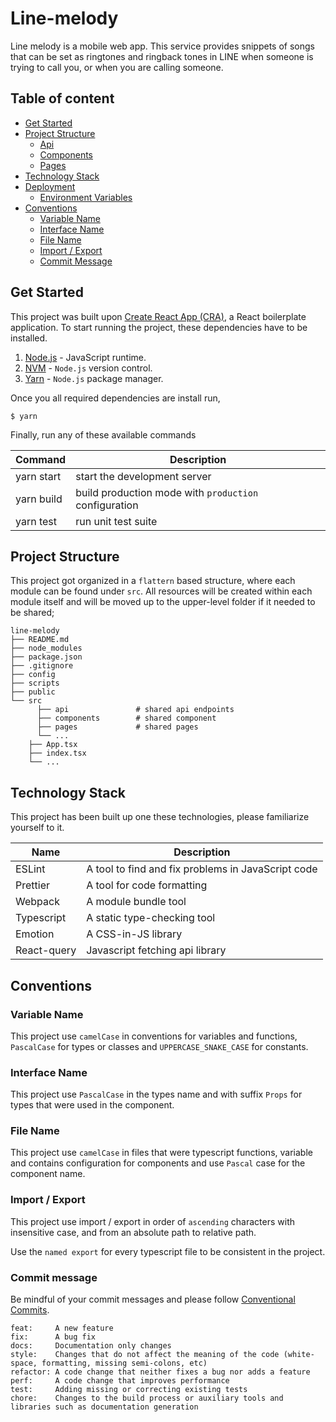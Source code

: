# Line-melody
Line melody is a mobile web app. This service provides snippets of songs that can be set as ringtones and ringback tones in LINE when someone is trying to call you, or when you are calling someone.

## Table of content

- [Get Started](#Get-Started)
- [Project Structure](#Project-Structure)
    - [Api](#Api)
    - [Components](#Components)
    - [Pages](#Pages)
- [Technology Stack](#Technology-stack)
- [Deployment](#Deployment)
    - [Environment Variables](#Environment-Variables)
- [Conventions](#Conventions)
    - [Variable Name](#Variable-Name)
    - [Interface Name](##Interface-Name)
    - [File Name](#File-Name)
    - [Import / Export](#Import--Export)
    - [Commit Message](#Commit-Message)

## Get Started

This project was built upon [Create React App (CRA)](https://github.com/facebook/create-react-app), a React boilerplate application. To start running the project, these dependencies have to be installed.

1. [Node.js](https://nodejs.org/en/) - JavaScript runtime.
2. [NVM](https://github.com/nvm-sh/nvm) - `Node.js` version control.
3. [Yarn](https://yarnpkg.com/) - `Node.js` package manager.

Once you all required dependencies are install run,

```shell
$ yarn
```

Finally, run any of these available commands

| Command        | Description                                            |
| -------------- | ------------------------------------------------------ |
| yarn start     | start the development server                           |
| yarn build     | build production mode with `production` configuration  |
| yarn test      | run unit test suite                                    |

## Project Structure

This project got organized in a `flattern` based structure, where each module can be found under `src`. All resources will be created within each module itself and will be moved up to the upper-level folder if it needed to be shared;

```
line-melody
├── README.md
├── node_modules
├── package.json
├── .gitignore
├── config
├── scripts
├── public
└── src
      ├── api               # shared api endpoints
      ├── components        # shared component
      ├── pages             # shared pages
      └── ...
    ├── App.tsx
    ├── index.tsx
    └── ...

```

## Technology Stack

This project has been built up one these technologies, please familiarize yourself to it.

| Name         | Description                                                |
| ------------ | ---------------------------------------------------------- |
| ESLint       | A tool to find and fix problems in JavaScript code         |
| Prettier     | A tool for code formatting                                 |
| Webpack      | A module bundle tool                                       |
| Typescript   | A static type-checking tool                                |
| Emotion      | A CSS-in-JS library                                        |
| React-query  | Javascript fetching api library

## Conventions

### Variable Name

This project use `camelCase` in conventions for variables and functions, `PascalCase` for types or classes and `UPPERCASE_SNAKE_CASE` for constants.

### Interface Name

This project use `PascalCase` in the types name and with suffix `Props` for types that were used in the component.

### File Name

This project use `camelCase` in files that were typescript functions, variable and contains configuration for components and use `Pascal` case for the component name.

### Import / Export

This project use import / export in order of `ascending` characters with insensitive case, and from an absolute path to relative path.

Use the `named export` for every typescript file to be consistent in the project.

### Commit message

Be mindful of your commit messages and please follow [Conventional Commits](https://conventionalcommits.org).

```
feat:     A new feature
fix:      A bug fix
docs:     Documentation only changes
style:    Changes that do not affect the meaning of the code (white-space, formatting, missing semi-colons, etc)
refactor: A code change that neither fixes a bug nor adds a feature
perf:     A code change that improves performance
test:     Adding missing or correcting existing tests
chore:    Changes to the build process or auxiliary tools and libraries such as documentation generation
```